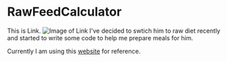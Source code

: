 # RawFeedCalculator
This is Link.
![Image of Link]('figures/IMG_1685.jpg)
I've decided to swtich him to raw diet recently and started to write some code to help me prepare meals for him. 

Currently I am using this [website](https://perfectlyrawsome.com) for reference. 
